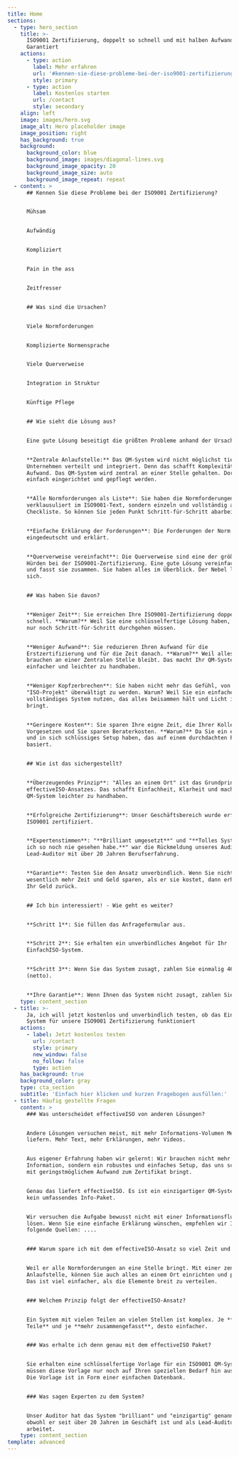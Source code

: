 ```yaml
---
title: Home
sections:
  - type: hero_section
    title: >-
      ISO9001 Zertifizierung, doppelt so schnell und mit halben Aufwand -
      Garantiert
    actions:
      - type: action
        label: Mehr erfahren
        url: '#kennen-sie-diese-probleme-bei-der-iso9001-zertifizierung'
        style: primary
      - type: action
        label: Kostenlos starten
        url: /contact
        style: secondary
    align: left
    image: images/hero.svg
    image_alt: Hero placeholder image
    image_position: right
    has_background: true
    background:
      background_color: blue
      background_image: images/diagonal-lines.svg
      background_image_opacity: 20
      background_image_size: auto
      background_image_repeat: repeat
  - content: >
      ## Kennen Sie diese Probleme bei der ISO9001 Zertifizierung?


      Mühsam


      Aufwändig


      Kompliziert


      Pain in the ass


      Zeitfresser


      ## Was sind die Ursachen?


      Viele Normforderungen


      Komplizierte Normensprache


      Viele Querverweise


      Integration in Struktur


      Künftige Pflege


      ## Wie sieht die Lösung aus?


      Eine gute Lösung beseitigt die größten Probleme anhand der Ursachen:


      **Zentrale Anlaufstelle:** Das QM-System wird nicht möglichst tief in Ihr
      Unternehmen verteilt und integriert. Denn das schafft Komplexität und
      Aufwand. Das QM-System wird zentral an einer Stelle gehalten. Dort kann es
      einfach eingerichtet und gepflegt werden.


      **Alle Normforderungen als Liste**: Sie haben die Normforderungen nicht
      verklausuliert im ISO9001-Text, sondern einzeln und vollständig als
      Checkliste. So können Sie jeden Punkt Schritt-für-Schritt abarbeiten.


      **Einfache Erklärung der Forderungen**: Die Forderungen der Norm sind
      eingedeutscht und erklärt.


      **Querverweise vereinfacht**: Die Querverweise sind eine der größten
      Hürden bei der ISO9001-Zertifizierung. Eine gute Lösung vereinfacht sie
      und fasst sie zusammen. Sie haben alles im Überblick. Der Nebel lichtet
      sich.


      ## Was haben Sie davon?


      **Weniger Zeit**: Sie erreichen Ihre ISO9001-Zertifizierung doppelt so
      schnell. **Warum?** Weil Sie eine schlüsselfertige Lösung haben, die Sie
      nur noch Schritt-für-Schritt durchgehen müssen.


      **Weniger Aufwand**: Sie reduzieren Ihren Aufwand für die
      Erstzertifizierung und für die Zeit danach. **Warum?** Weil alles, was Sie
      brauchen an einer Zentralen Stelle bleibt. Das macht Ihr QM-System
      einfacher und leichter zu handhaben.


      **Weniger Kopfzerbrechen**: Sie haben nicht mehr das Gefühl, von dem
      "ISO-Projekt" überwältigt zu werden. Warum? Weil Sie ein einfaches und
      vollständiges System nutzen, das alles beisammen hält und Licht ins Dunkel
      bringt.


      **Geringere Kosten**: Sie sparen Ihre eigne Zeit, die Ihrer Kollegen und
      Vorgesetzen und Sie sparen Beraterkosten. **Warum?** Da Sie ein einfaches
      und in sich schlüssiges Setup haben, das auf einem durchdachten Prinzip
      basiert.


      ## Wie ist das sichergestellt?


      **Überzeugendes Prinzip**: "Alles an einem Ort" ist das Grundprinzip des
      effectiveISO-Ansatzes. Das schafft Einfachheit, Klarheit und macht das
      QM-System leichter zu handhaben.


      **Erfolgreiche Zertifizierung**: Unser Geschäftsbereich wurde erfolgreich
      ISO9001 zertifiziert.


      **Expertenstimmen**: "**Brilliant umgesetzt**" und "**Tolles System, das
      ich so noch nie gesehen habe.**" war die Rückmeldung unseres Auditors. Ein
      Lead-Auditor mit über 20 Jahren Berufserfahrung.


      **Garantie**: Testen Sie den Ansatz unverbindlich. Wenn Sie nicht
      wesentlich mehr Zeit und Geld sparen, als er sie kostet, dann erhalten Sie
      Ihr Geld zurück.


      ## Ich bin interessiert! - Wie geht es weiter?


      **Schritt 1**: Sie füllen das Anfrageformular aus.


      **Schritt 2**: Sie erhalten ein unverbindliches Angebot für Ihr
      EinfachISO-System.


      **Schritt 3**: Wenn Sie das System zusagt, zahlen Sie einmalig 467,- EUR
      (netto).


      **Ihre Garantie**: Wenn Ihnen das System nicht zusagt, zahlen Sie 0,- EUR.
    type: content_section
  - title: >-
      Ja, ich will jetzt kostenlos und unverbindlich testen, ob das EinfachISO
      System für unsere ISO9001 Zertifizierung funktioniert
    actions:
      - label: Jetzt kostenlos testen
        url: /contact
        style: primary
        new_window: false
        no_follow: false
        type: action
    has_background: true
    background_color: gray
    type: cta_section
    subtitle: 'Einfach hier klicken und kurzen Fragebogen ausfüllen:'
  - title: Häufig gestellte Fragen
    content: >
      ### Was unterscheidet effectiveISO von anderen Lösungen?


      Andere Lösungen versuchen meist, mit mehr Informations-Volumen Mehrwert zu
      liefern. Mehr Text, mehr Erklärungen, mehr Videos.


      Aus eigener Erfahrung haben wir gelernt: Wir brauchen nicht mehr
      Information, sondern ein robustes und einfaches Setup, das uns schnell und
      mit geringstmöglichem Aufwand zum Zertifikat bringt.


      Genau das liefert effectiveISO. Es ist ein einzigartiger QM-System-Ansatz,
      kein umfassendes Info-Paket.


      Wir versuchen die Aufgabe bewusst nicht mit einer Informationsflut zu
      lösen. Wenn Sie eine einfache Erklärung wünschen, empfehlen wir Ihnen
      folgende Quellen: ....


      ### Warum spare ich mit dem effectiveISO-Ansatz so viel Zeit und Aufwand?


      Weil er alle Normforderungen an eine Stelle bringt. Mit einer zentralen
      Anlaufstelle, können Sie auch alles an einem Ort einrichten und pflegen.
      Das ist viel einfacher, als die Elemente breit zu verteilen.


      ### Welchem Prinzip folgt der effectiveISO-Ansatz?


      Ein System mit vielen Teilen an vielen Stellen ist komplex. Je **weniger
      Teile** und je **mehr zusammengefasst**, desto einfacher.


      ### Was erhalte ich denn genau mit dem effectiveISO Paket?


      Sie erhalten eine schlüsselfertige Vorlage für ein ISO9001 QM-System. Sie
      müssen diese Vorlage nur noch auf Ihren speziellen Bedarf hin ausfüllen.
      Die Vorlage ist in Form einer einfachen Datenbank.


      ### Was sagen Experten zu dem System?


      Unser Auditor hat das System "brilliant" und "einzigartig" genannt. Das,
      obwohl er seit über 20 Jahren im Geschäft ist und als Lead-Auditor
      arbeitet.
    type: content_section
template: advanced
---
```

